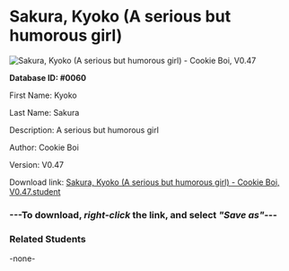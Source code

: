 # Sakura, Kyoko (A serious but humorous girl)

<img src="Files/Sakura, Kyoko (A serious but humorous girl).png" title="Sakura, Kyoko (A serious but humorous girl) - Cookie Boi, V0.47">

**Database ID: #0060**

First Name: Kyoko

Last Name: Sakura

Description: A serious but humorous girl

Author: Cookie Boi

Version: V0.47

Download link: <a href="https://raw.githubusercontent.com/Arbiter1223/Daigaku-Gurashi-Custom-Students/master/Files/Student Files/Sakura%2C%20Kyoko%20(A%20serious%20but%20humorous%20girl)%20-%20Cookie%20Boi%2C%20V0.47.student">Sakura, Kyoko (A serious but humorous girl) - Cookie Boi, V0.47.student</a>

### ---**To download, _right-click_ the link, and select _"Save as"_**---

### Related Students

-none-
